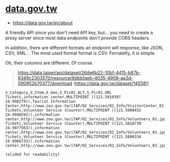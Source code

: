 # [data.gov.tw](https://data.gov.tw/en)

* <https://data.gov.tw/en/about>

A friendly API since you don't need API key, but... you need to create a proxy server since most data endpoints don't provide CORS headers.

In addition, there are different formats an endpoint will response, like JSON, CSV, XML... The most used format format is CSV. Fornatelly, it is simple.

Oh, their columns are different. Of course.

> <https://data.taipei/api/dataset/26de6b22-10bf-4415-b87b-8348c2303570/resource/8dbb1aeb-4035-4908-aa3d-090952b70377/download> (https://data.gov.tw/dataset/145581)

```csv
S_Category,S_Item,S_Geo,S_Pic01_ALT,S_Pic01_URL
Tickets,information center,MULTIPOINT ((121.5810397 24.998279)),Tourist Information Center,http://www.zoo.gov.tw/iTAP/02_Services/01_Info/VisitorCenter_01.jpg
Tickets,Volunteer Service (Counter),MULTIPOINT ((121.5900452 24.9946592)),information center,http://www.zoo.gov.tw/iTAP/02_Services/01_Info/Volunteers_01.jpg
Tickets,Volunteer Service (Counter),MULTIPOINT ((121.5818739 24.9977563)),information center,http://www.zoo.gov.tw/iTAP/02_Services/01_Info/Volunteers_02.jpg
Tickets,Volunteer Service (Counter),MULTIPOINT ((121.5806334 24.9966733)),information center,http://www.zoo.gov.tw/iTAP/02_Services/01_Info/Volunteers_03.jpg

(elided for readability)
```